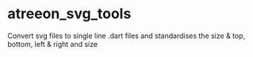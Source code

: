 # atreeon_svg_tools

Convert svg files to single line .dart files and standardises the size & top, bottom, left & right and size

[//]: # (<p style="text-align: center;">)

[//]: # (<img alt="atreeon_XXX example" src="https://github.com/atreeon/atreeon_svg_tools/raw/master/resources/atreeon_XXX.gif">)

[//]: # (</p>)

[//]: # (## Simple Demo)

[//]: # ()
[//]: # (see examples folder for more examples)

[//]: # ()
[//]: # (```)

[//]: # (example code here)

[//]: # (```)

[//]: # ()
[//]: # (## Features)

[//]: # ()
[//]: # (## Limitations)

[//]: # ()
[//]: # (## Other Notes / Information)
